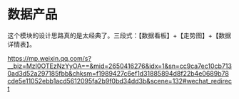 # 数据产品

这个模块的设计思路真的是太经典了。三段式：【数据看板】+【走势图】+【数据详情表】。

https://mp.weixin.qq.com/s?__biz=MzI0OTEzNzYyOA==&mid=2650416276&idx=1&sn=cc9ca7ec10cb7130ad3d52a297185fbb&chksm=f1989427c6ef1d31885894d8f22b4e0689b78cde5e11052ebb1acd5612095fa2b9f0bd34dd3b&scene=132#wechat_redirect